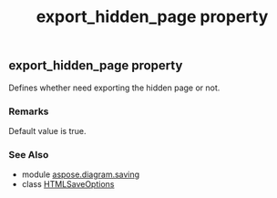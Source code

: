 ﻿---
title: export_hidden_page property
second_title: Aspose.Diagram for Python via .NET API References
description: 
type: docs
weight: 90
url: /python-net/aspose.diagram.saving/htmlsaveoptions/export_hidden_page/
is_root: false
---

## export_hidden_page property


Defines whether need exporting the hidden page or not.
### Remarks 


Default value is true.

### See Also
* module [aspose.diagram.saving](../../)
* class [HTMLSaveOptions](/diagram/python-net/aspose.diagram.saving/htmlsaveoptions)

